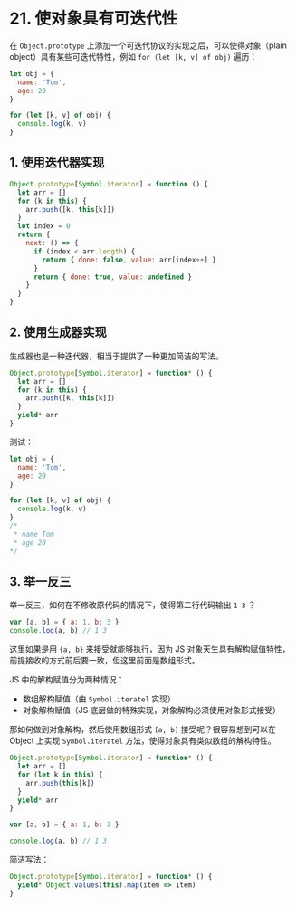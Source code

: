 # 21. 使对象具有可迭代性

在 `Object.prototype` 上添加一个可迭代协议的实现之后，可以使得对象（plain object）具有某些可迭代特性，例如 `for (let [k, v] of obj)` 遍历：
```js
let obj = {
  name: 'Tom',
  age: 20
}

for (let [k, v] of obj) {
  console.log(k, v)
}
```

## 1. 使用迭代器实现

```js
Object.prototype[Symbol.iterator] = function () {
  let arr = []
  for (k in this) {
    arr.push([k, this[k]])
  }
  let index = 0
  return {
    next: () => {
      if (index < arr.length) {
        return { done: false, value: arr[index++] }
      }
      return { done: true, value: undefined }
    }
  }
}
```

## 2. 使用生成器实现

生成器也是一种迭代器，相当于提供了一种更加简洁的写法。

```js
Object.prototype[Symbol.iterator] = function* () {
  let arr = []
  for (k in this) {
    arr.push([k, this[k]])
  }
  yield* arr
}
```

测试：
```js
let obj = {
  name: 'Tom',
  age: 20
}

for (let [k, v] of obj) {
  console.log(k, v)
}
/*
 * name Tom
 * age 20
*/
```

## 3. 举一反三

举一反三，如何在不修改原代码的情况下，使得第二行代码输出 `1 3` ？
```js
var [a, b] = { a: 1, b: 3 }
console.log(a, b) // 1 3
```

这里如果是用 `{a, b}` 来接受就能够执行，因为 JS 对象天生具有解构赋值特性，前提接收的方式前后要一致，但这里前面是数组形式。

JS 中的解构赋值分为两种情况：
- 数组解构赋值（由 `Symbol.iteratel` 实现）
- 对象解构赋值（JS 底层做的特殊实现，对象解构必须使用对象形式接受）

那如何做到对象解构，然后使用数组形式 `[a, b]` 接受呢？很容易想到可以在 Object 上实现 `Symbol.iteratel` 方法，使得对象具有类似数组的解构特性。
```js
Object.prototype[Symbol.iterator] = function* () {
  let arr = []
  for (let k in this) {
    arr.push(this[k])
  }
  yield* arr
}

var [a, b] = { a: 1, b: 3 }

console.log(a, b) // 1 3
```

简洁写法：
```js
Object.prototype[Symbol.iterator] = function* () {
  yield* Object.values(this).map(item => item)
}
```